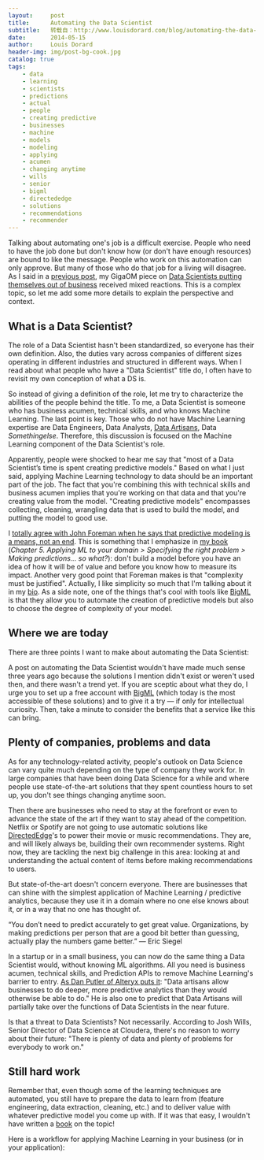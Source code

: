 ```yaml
---
layout:     post
title:      Automating the Data Scientist
subtitle:   转载自：http://www.louisdorard.com/blog/automating-the-data-scientist
date:       2014-05-15
author:     Louis Dorard
header-img: img/post-bg-cook.jpg
catalog: true
tags:
    - data
    - learning
    - scientists
    - predictions
    - actual
    - people
    - creating predictive
    - businesses
    - machine
    - models
    - modeling
    - applying
    - acumen
    - changing anytime
    - wills
    - senior
    - bigml
    - directededge
    - solutions
    - recommendations
    - recommender
---
```


Talking about automating one's job is a difficult exercise. People who need to have the job done but don't know how (or don't have enough resources) are bound to like the message. People who work on this automation can only approve. But many of those who do that job for a living will disagree. As I said in a [previous post](http://www.louisdorard.com/blog/building-a-business-around-machine-learning-apis), my GigaOM piece on [Data Scientists putting themselves out of business](http://gigaom.com/2014/05/07/the-goal-of-data-scientists-is-to-put-themselves-out-of-business) received mixed reactions. This is a complex topic, so let me add some more details to explain the perspective and context.

## What is a Data Scientist?

The role of a Data Scientist hasn't been standardized, so everyone has their own definition. Also, the duties vary across companies of different sizes operating in different industries and structured in different ways. When I read about what people who have a "Data Scientist" title do, I often have to revisit my own conception of what a DS is.

So instead of giving a definition of the role, let me try to characterize the abilities of the people behind the title. To me, a Data Scientist is someone who has business acumen, technical skills, and who knows Machine Learning. The last point is key. Those who do not have Machine Learning expertise are Data Engineers, Data Analysts, [Data Artisans](http://www.fastcompany.com/3020211/dialed/why-data-artisans-are-the-new-data-scientists), Data *Somethingelse*. Therefore, this discussion is focused on the Machine Learning component of the Data Scientist's role.

Apparently, people were shocked to hear me say that "most of a Data Scientist’s time is spent creating predictive models." Based on what I just said, applying Machine Learning technology to data should be an important part of the job. The fact that you're combining this with technical skills and business acumen implies that you're working on that data and that you're creating value from the model. "Creating predictive models" encompasses collecting, cleaning, wrangling data that is used to build the model, and putting the model to good use. 

I [totally agree with John Foreman when he says that predictive modeling is a means, not an end](http://www.john-foreman.com/1/post/2014/05/the-forgotten-job-of-a-data-scientist-editing.html). This is something that I emphasize in [my book](http://www.louisdorard.com/machine-learning-book) (*Chapter 5. Applying ML to your domain > Specifying the right problem > Making predictions... so what?*): don't build a model before you have an idea of how it will be of value and before you know how to measure its impact. Another very good point that Foreman makes is that "complexity must be justified". Actually, I like simplicity so much that I'm talking about it in my [bio](http://www.louisdorard.com/about). As a side note, one of the things that's cool with tools like [BigML](http://www.bigml.com/) is that they allow you to automate the creation of predictive models but also to choose the degree of complexity of your model.

## Where we are today

There are three points I want to make about automating the Data Scientist:

A post on automating the Data Scientist wouldn't have made much sense three years ago because the solutions I mention didn't exist or weren't used then, and there wasn't a trend yet. If you are sceptic about what they do, I urge you to set up a free account with [BigML](http://www.bigml.com/) (which today is the most accessible of these solutions) and to give it a try — if only for intellectual curiosity. Then, take a minute to consider the benefits that a service like this can bring.

## Plenty of companies, problems and data

As for any technology-related activity, people's outlook on Data Science can vary quite much depending on the type of company they work for. In large companies that have been doing Data Science for a while and where people use state-of-the-art solutions that they spent countless hours to set up, you don't see things changing anytime soon. 

Then there are businesses who need to stay at the forefront or even to advance the state of the art if they want to stay ahead of the competition. Netflix or Spotify are not going to use automatic solutions like [DirectedEdge](http://www.directededge.com/)'s to power their movie or music recommendations. They are, and will likely always be, building their own recommender systems. Right now, they are tackling the next big challenge in this area: looking at and understanding the actual content of items before making recommendations to users.

But state-of-the-art doesn't concern everyone. There are businesses that can shine with the simplest application of Machine Learning / predictive analytics, because they use it in a domain where no one else knows about it, or in a way that no one has thought of.

> 
“You don’t need to predict accurately to get great value. Organizations, by making predictions per person that are a good bit better than guessing, actually play the numbers game better.” — Eric Siegel


In a startup or in a small business, you can now do the same thing a Data Scientist would, without knowing ML algorithms. All you need is business acumen, technical skills, and Prediction APIs to remove Machine Learning's barrier to entry. [As Dan Putler of Alteryx puts it](http://www.fastcompany.com/3020211/dialed/why-data-artisans-are-the-new-data-scientists): "Data artisans allow businesses to do deeper, more predictive analytics than they would otherwise be able to do." He is also one to predict that Data Artisans will partially take over the functions of Data Scientists in the near future.

Is that a threat to Data Scientists? Not necessarily. According to Josh Wills, Senior Director of Data Science at Cloudera, there's no reason to worry about their future: "There is plenty of data and plenty of problems for everybody to work on."

## Still hard work

Remember that, even though some of the learning techniques are automated, you still have to prepare the data to learn from (feature engineering, data extraction, cleaning, etc.) and to deliver value with whatever predictive model you come up with. If it was that easy, I wouldn't have written a [book](http://www.louisdorard.com/machine-learning-book) on the topic!

Here is a workflow for applying Machine Learning in your business (or in your application):
